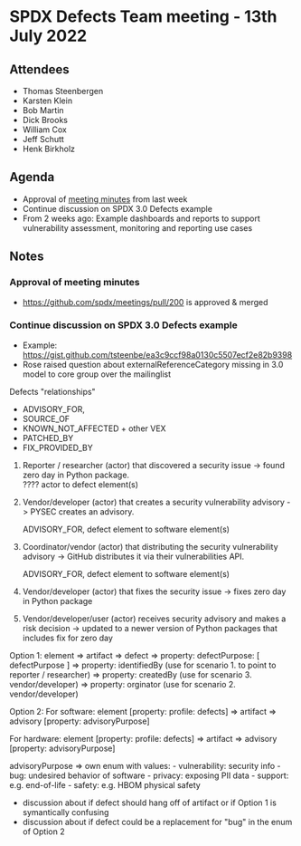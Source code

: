 # SPDX Defects Team meeting - 13th July 2022

## Attendees
* Thomas Steenbergen
* Karsten Klein
* Bob Martin
* Dick Brooks
* William Cox
* Jeff Schutt
* Henk Birkholz


## Agenda
* Approval of [meeting minutes](https://github.com/spdx/meetings/pull/200) from last week
* Continue discussion on SPDX 3.0 Defects example
* From 2 weeks ago: Example dashboards and reports to support vulnerability assessment, monitoring and reporting use cases

## Notes

### Approval of meeting minutes
* https://github.com/spdx/meetings/pull/200 is approved & merged

### Continue discussion on SPDX 3.0 Defects example
* Example: https://gist.github.com/tsteenbe/ea3c9ccf98a0130c5507ecf2e82b9398
*  Rose raised question about externalReferenceCategory missing in 3.0 model to core group over the mailinglist <insert link>

Defects "relationships"
* ADVISORY_FOR, 
* SOURCE_OF
* KNOWN_NOT_AFFECTED + other VEX
* PATCHED_BY
* FIX_PROVIDED_BY

1. Reporter / researcher (actor) that discovered a security issue -> found zero day in Python package.  
          ????  actor to defect element(s)
2. Vendor/developer (actor) that creates a security vulnerability advisory -> PYSEC creates an advisory. 

    ADVISORY_FOR, defect element to software element(s) 

3. Coordinator/vendor (actor) that distributing the security vulnerability advisory -> GitHub distributes it via their vulnerabilities API.  

    ADVISORY_FOR, defect element to software element(s) 

4. Vendor/developer (actor) that fixes the security issue -> fixes zero day in Python package 
5. Vendor/developer/user (actor) receives security advisory and makes a risk decision  -> updated to a newer version of Python packages that includes fix for zero day

Option 1:
element => artifact => defect => property: defectPurpose: [ defectPurpose ]
                                                  => property: identifiedBy (use for scenario 1. to point to reporter / researcher)
                                                  => property: createdBy (use for scenario 3. vendor/developer)
                                                  => property: orginator (use for scenario 2. vendor/developer)

Option 2:
For software:
element [property: profile: defects] => artifact => advisory [property: advisoryPurpose] 

For hardware:
element [property: profile: defects] => artifact => advisory [property: advisoryPurpose] 

advisoryPurpose => own enum with values: 
    - vulnerability: security info
    - bug: undesired behavior of software
    - privacy: exposing PII data
    - support: e.g. end-of-life
    - safety: e.g. HBOM physical safety
    
    
* discussion about if defect should hang off of artifact or if Option 1 is symantically confusing
* discussion about if defect could be a replacement for "bug" in the enum of Option 2 